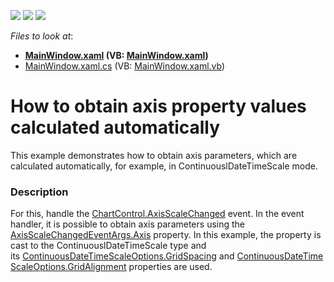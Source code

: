 <!-- default badges list -->
![](https://img.shields.io/endpoint?url=https://codecentral.devexpress.com/api/v1/VersionRange/128570032/21.1.5%2B)
[![](https://img.shields.io/badge/Open_in_DevExpress_Support_Center-FF7200?style=flat-square&logo=DevExpress&logoColor=white)](https://supportcenter.devexpress.com/ticket/details/T340050)
[![](https://img.shields.io/badge/📖_How_to_use_DevExpress_Examples-e9f6fc?style=flat-square)](https://docs.devexpress.com/GeneralInformation/403183)
<!-- default badges end -->
<!-- default file list -->
*Files to look at*:

* **[MainWindow.xaml](./CS/ValuesOfAutomaticDateTimeScale/MainWindow.xaml) (VB: [MainWindow.xaml](./VB/ValuesOfAutomaticDateTimeScale/MainWindow.xaml))**
* [MainWindow.xaml.cs](./CS/ValuesOfAutomaticDateTimeScale/MainWindow.xaml.cs) (VB: [MainWindow.xaml.vb](./VB/ValuesOfAutomaticDateTimeScale/MainWindow.xaml.vb))
<!-- default file list end -->
# How to obtain axis property values calculated automatically


This example demonstrates how to obtain axis parameters, which are calculated automatically, for example, in ContinuouslDateTimeScale mode.


<h3>Description</h3>

For this, handle the <a href="https://documentation.devexpress.com/#WPF/DevExpressXpfChartsChartControl_AxisScaleChangedtopic">ChartControl.AxisScaleChanged</a>&nbsp;event. In the event handler, it is possible to obtain axis parameters using the <a href="https://documentation.devexpress.com/#WPF/DevExpressXpfChartsAxisScaleChangedEventArgs_Axistopic">AxisScaleChangedEventArgs.Axis</a>&nbsp;property. In this example, the property is cast to the ContinuouslDateTimeScale type and its&nbsp;<a href="https://documentation.devexpress.com/#WPF/DevExpressXpfChartsContinuousDateTimeScaleOptions_GridSpacingtopic">ContinuousDateTimeScaleOptions.GridSpacing</a>&nbsp;and&nbsp;<a href="https://documentation.devexpress.com/#WPF/DevExpressXpfChartsContinuousDateTimeScaleOptions_GridAlignmenttopic">ContinuousDateTimeScaleOptions.GridAlignment</a>&nbsp;properties are used.

<br/>


